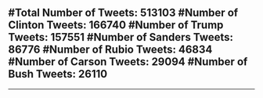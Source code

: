 #Total Number of Tweets: 513103 
#Number of Clinton Tweets: 166740
#Number of Trump Tweets: 157551
#Number of Sanders Tweets: 86776
#Number of Rubio Tweets: 46834
#Number of Carson Tweets: 29094
#Number of Bush Tweets: 26110
---
---
